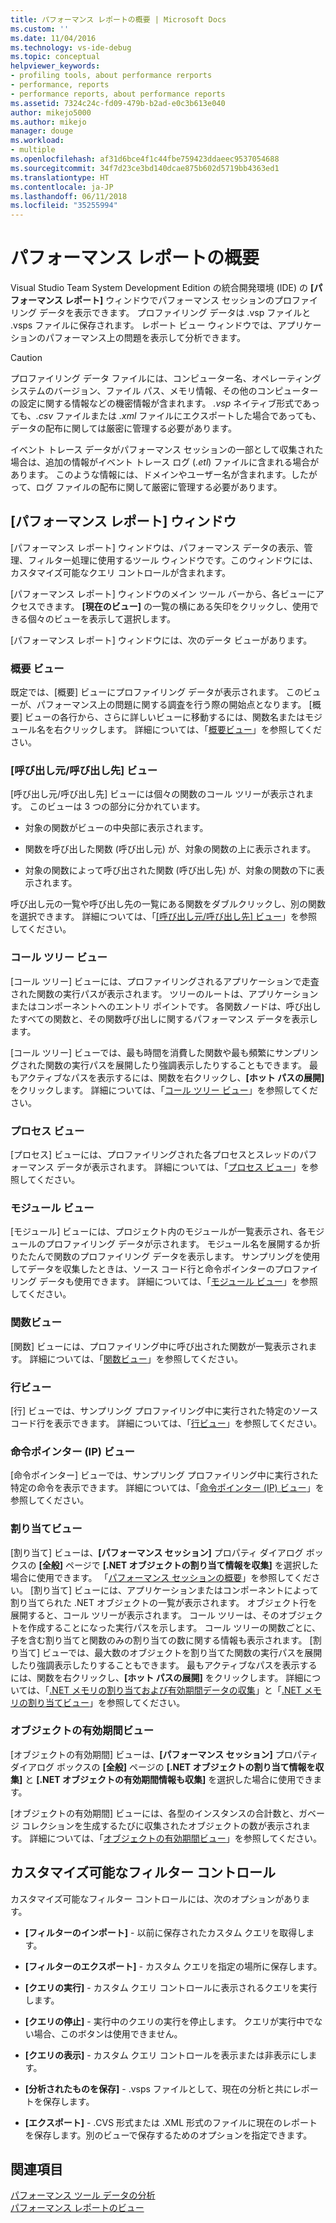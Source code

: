 ```yaml
---
title: パフォーマンス レポートの概要 | Microsoft Docs
ms.custom: ''
ms.date: 11/04/2016
ms.technology: vs-ide-debug
ms.topic: conceptual
helpviewer_keywords:
- profiling tools, about performance rerports
- performance, reports
- performance reports, about performance reports
ms.assetid: 7324c24c-fd09-479b-b2ad-e0c3b613e040
author: mikejo5000
ms.author: mikejo
manager: douge
ms.workload:
- multiple
ms.openlocfilehash: af31d6bce4f1c44fbe759423ddaeec9537054688
ms.sourcegitcommit: 34f7d23ce3bd140dcae875b602d5719bb4363ed1
ms.translationtype: HT
ms.contentlocale: ja-JP
ms.lasthandoff: 06/11/2018
ms.locfileid: "35255994"
---
```

# <a name="performance-report-overview"></a>パフォーマンス レポートの概要
Visual Studio Team System Development Edition の統合開発環境 (IDE) の **[パフォーマンス レポート]** ウィンドウでパフォーマンス セッションのプロファイリング データを表示できます。 プロファイリング データは .vsp ファイルと .vsps ファイルに保存されます。 レポート ビュー ウィンドウでは、アプリケーションのパフォーマンス上の問題を表示して分析できます。  
  
> [!CAUTION]
>  プロファイリング データ ファイルには、コンピューター名、オペレーティング システムのバージョン、ファイル パス、メモリ情報、その他のコンピューターの設定に関する情報などの機密情報が含まれます。 *.vsp* ネイティブ形式であっても、*.csv* ファイルまたは *.xml* ファイルにエクスポートした場合であっても、データの配布に関しては厳密に管理する必要があります。  
>   
>  イベント トレース データがパフォーマンス セッションの一部として収集された場合は、追加の情報がイベント トレース ログ (*.etl*) ファイルに含まれる場合があります。 このような情報には、ドメインやユーザー名が含まれます。したがって、ログ ファイルの配布に関して厳密に管理する必要があります。  
  
## <a name="performance-report-window"></a>[パフォーマンス レポート] ウィンドウ  
 [パフォーマンス レポート] ウィンドウは、パフォーマンス データの表示、管理、フィルター処理に使用するツール ウィンドウです。このウィンドウには、カスタマイズ可能なクエリ コントロールが含まれます。  
  
 [パフォーマンス レポート] ウィンドウのメイン ツール バーから、各ビューにアクセスできます。 **[現在のビュー]** の一覧の横にある矢印をクリックし、使用できる個々のビューを表示して選択します。  
  
 [パフォーマンス レポート] ウィンドウには、次のデータ ビューがあります。  
  
### <a name="summary-view"></a>概要 ビュー  
 既定では、[概要] ビューにプロファイリング データが表示されます。 このビューが、パフォーマンス上の問題に関する調査を行う際の開始点となります。 [概要] ビューの各行から、さらに詳しいビューに移動するには、関数名またはモジュール名を右クリックします。 詳細については、「[概要ビュー](../profiling/summary-view.md)」を参照してください。  
  
### <a name="callercallee-view"></a>[呼び出し元/呼び出し先] ビュー  
 [呼び出し元/呼び出し先] ビューには個々の関数のコール ツリーが表示されます。 このビューは 3 つの部分に分かれています。  
  
-   対象の関数がビューの中央部に表示されます。  
  
-   関数を呼び出した関数 (呼び出し元) が、対象の関数の上に表示されます。  
  
-   対象の関数によって呼び出された関数 (呼び出し先) が、対象の関数の下に表示されます。  
  
 呼び出し元の一覧や呼び出し先の一覧にある関数をダブルクリックし、別の関数を選択できます。 詳細については、「[[呼び出し元/呼び出し先] ビュー](../profiling/caller-callee-view.md)」を参照してください。  
  
### <a name="call-tree-view"></a>コール ツリー ビュー  
 [コール ツリー] ビューには、プロファイリングされるアプリケーションで走査された関数の実行パスが表示されます。 ツリーのルートは、アプリケーションまたはコンポーネントへのエントリ ポイントです。 各関数ノードは、呼び出したすべての関数と、その関数呼び出しに関するパフォーマンス データを表示します。  
  
 [コール ツリー] ビューでは、最も時間を消費した関数や最も頻繁にサンプリングされた関数の実行パスを展開したり強調表示したりすることもできます。 最もアクティブなパスを表示するには、関数を右クリックし、**[ホット パスの展開]** をクリックします。 詳細については、「[コール ツリー ビュー](../profiling/call-tree-view.md)」を参照してください。  
  
### <a name="process-view"></a>プロセス ビュー  
 [プロセス] ビューには、プロファイリングされた各プロセスとスレッドのパフォーマンス データが表示されます。 詳細については、「[プロセス ビュー](../profiling/process-view.md)」を参照してください。  
  
### <a name="modules-view"></a>モジュール ビュー  
 [モジュール] ビューには、プロジェクト内のモジュールが一覧表示され、各モジュールのプロファイリング データが示されます。 モジュール名を展開するか折りたたんで関数のプロファイリング データを表示します。 サンプリングを使用してデータを収集したときは、ソース コード行と命令ポインターのプロファイリング データも使用できます。 詳細については、「[モジュール ビュー](../profiling/modules-view.md)」を参照してください。  
  
### <a name="functions-view"></a>関数ビュー  
 [関数] ビューには、プロファイリング中に呼び出された関数が一覧表示されます。 詳細については、「[関数ビュー](../profiling/functions-view.md)」を参照してください。  
  
### <a name="line-view"></a>行ビュー  
 [行] ビューでは、サンプリング プロファイリング中に実行された特定のソース コード行を表示できます。 詳細については、「[行ビュー](../profiling/lines-view.md)」を参照してください。  
  
### <a name="instruction-pointer-ip-view"></a>命令ポインター (IP) ビュー  
 [命令ポインター] ビューでは、サンプリング プロファイリング中に実行された特定の命令を表示できます。 詳細については、「[命令ポインター (IP) ビュー](../profiling/instruction-pointers-ips-view.md)」を参照してください。  
  
### <a name="allocation-view"></a>割り当てビュー  
 [割り当て] ビューは、**[パフォーマンス セッション]** プロパティ ダイアログ ボックスの **[全般]** ページで **[.NET オブジェクトの割り当て情報を収集]** を選択した場合に使用できます。 「[パフォーマンス セッションの概要](../profiling/performance-session-overview.md)」を参照してください。 [割り当て] ビューには、アプリケーションまたはコンポーネントによって割り当てられた .NET オブジェクトの一覧が表示されます。 オブジェクト行を展開すると、コール ツリーが表示されます。 コール ツリーは、そのオブジェクトを作成することになった実行パスを示します。 コール ツリーの関数ごとに、子を含む割り当てと関数のみの割り当ての数に関する情報も表示されます。 [割り当て] ビューでは、最大数のオブジェクトを割り当てた関数の実行パスを展開したり強調表示したりすることもできます。 最もアクティブなパスを表示するには、関数を右クリックし、**[ホット パスの展開]** をクリックします。 詳細については、「[.NET メモリの割り当ておよび有効期間データの収集](../profiling/collecting-dotnet-memory-allocation-and-lifetime-data.md)」と「[.NET メモリの割り当てビュー](../profiling/dotnet-memory-allocations-view.md)」を参照してください。  
  
### <a name="objects-lifetime-view"></a>オブジェクトの有効期間ビュー  
 [オブジェクトの有効期間] ビューは、**[パフォーマンス セッション]** プロパティ ダイアログ ボックスの **[全般]** ページの **[.NET オブジェクトの割り当て情報を収集]** と **[.NET オブジェクトの有効期間情報も収集]** を選択した場合に使用できます。  
  
 [オブジェクトの有効期間] ビューには、各型のインスタンスの合計数と、ガベージ コレクションを生成するたびに収集されたオブジェクトの数が表示されます。 詳細については、「[オブジェクトの有効期間ビュー](../profiling/object-lifetime-view.md)」を参照してください。  
  
## <a name="customizable-filter-control"></a>カスタマイズ可能なフィルター コントロール  
 カスタマイズ可能なフィルター コントロールには、次のオプションがあります。  
  
-   **[フィルターのインポート]** - 以前に保存されたカスタム クエリを取得します。  
  
-   **[フィルターのエクスポート]** - カスタム クエリを指定の場所に保存します。  
  
-   **[クエリの実行]** - カスタム クエリ コントロールに表示されるクエリを実行します。  
  
-   **[クエリの停止]** - 実行中のクエリの実行を停止します。 クエリが実行中でない場合、このボタンは使用できません。  
  
-   **[クエリの表示]** - カスタム クエリ コントロールを表示または非表示にします。  
  
-   **[分析されたものを保存]** - .vsps ファイルとして、現在の分析と共にレポートを保存します。  
  
-   **[エクスポート]** - .CVS 形式または .XML 形式のファイルに現在のレポートを保存します。別のビューで保存するためのオプションを指定できます。  
  
## <a name="see-also"></a>関連項目  
 [パフォーマンス ツール データの分析](../profiling/analyzing-performance-tools-data.md)   
 [パフォーマンス レポートのビュー](../profiling/performance-report-views.md)